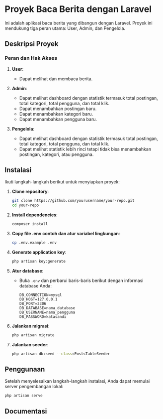 # Proyek Baca Berita dengan Laravel

Ini adalah aplikasi baca berita yang dibangun dengan Laravel. Proyek ini mendukung tiga peran utama: User, Admin, dan Pengelola.

## Deskripsi Proyek

### Peran dan Hak Akses

1. **User**: 
    - Dapat melihat dan membaca berita.

2. **Admin**: 
    - Dapat melihat dashboard dengan statistik termasuk total postingan, total kategori, total pengguna, dan total klik.
    - Dapat menambahkan postingan baru.
    - Dapat menambahkan kategori baru.
    - Dapat menambahkan pengguna baru.

3. **Pengelola**: 
    - Dapat melihat dashboard dengan statistik termasuk total postingan, total kategori, total pengguna, dan total klik.
    - Dapat melihat statistik lebih rinci tetapi tidak bisa menambahkan postingan, kategori, atau pengguna.

## Instalasi

Ikuti langkah-langkah berikut untuk menyiapkan proyek:

1. **Clone repository**:
    ```bash
    git clone https://github.com/yourusername/your-repo.git
    cd your-repo
    ```

2. **Install dependencies**:
    ```bash
    composer install
    ```

3. **Copy file .env contoh dan atur variabel lingkungan**:
    ```bash
    cp .env.example .env
    ```

4. **Generate application key**:
    ```bash
    php artisan key:generate
    ```

5. **Atur database**:
    - Buka `.env` dan perbarui baris-baris berikut dengan informasi database Anda:
      ```env
      DB_CONNECTION=mysql
      DB_HOST=127.0.0.1
      DB_PORT=3306
      DB_DATABASE=nama_database
      DB_USERNAME=nama_pengguna
      DB_PASSWORD=katasandi
      ```

6. **Jalankan migrasi**:
    ```bash
    php artisan migrate
    ```

7. **Jalankan seeder**:
    ```bash
    php artisan db:seed --class=PostsTableSeeder
    ```

## Penggunaan

Setelah menyelesaikan langkah-langkah instalasi, Anda dapat memulai server pengembangan lokal:

```bash
php artisan serve
```
## Documentasi 
